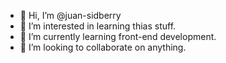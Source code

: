 - 👋 Hi, I’m @juan-sidberry
- 👀 I’m interested in learning thias stuff.
- 🌱 I’m currently learning front-end development.
- 💞️ I’m looking to collaborate on anything.

<!---
juan-sidberry/juan-sidberry is a ✨ special ✨ repository because its `README.md` (this file) appears on your GitHub profile.
You can click the Preview link to take a look at your changes.
--->

